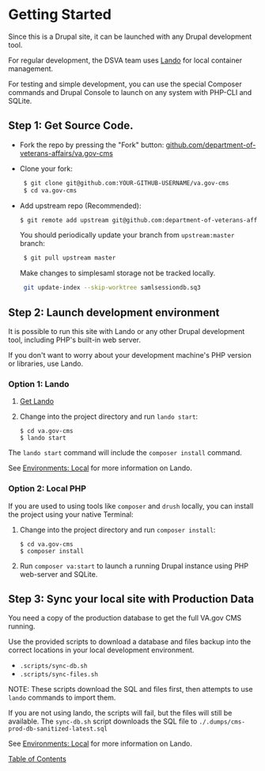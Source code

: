 # Getting Started

Since this is a Drupal site, it can be launched with any Drupal development tool.

For regular development, the DSVA team uses [Lando](https://docs.devwithlando.io/) for local container management.

For testing and simple development, you can use the special Composer commands and Drupal Console to launch on any system
with PHP-CLI and SQLite.

## Step 1: Get Source Code.

* Fork the repo by pressing the "Fork" button: [github.com/department-of-veterans-affairs/va.gov-cms](https://github.com/department-of-veterans-affairs/va.gov-cms)
* Clone your fork:

   ```sh
    $ git clone git@github.com:YOUR-GITHUB-USERNAME/va.gov-cms
    $ cd va.gov-cms
   ```
- Add upstream repo (Recommended):

   ```sh
   $ git remote add upstream git@github.com:department-of-veterans-affairs/va.gov-cms.git
   ```
  You should periodically update your branch from `upstream:master` branch:

  ```sh
   $ git pull upstream master
  ```

  Make changes to simplesaml storage not be tracked locally.
  ```sh
   git update-index --skip-worktree samlsessiondb.sq3
  ```


## Step 2: Launch development environment

It is possible to run this site with Lando or any other Drupal development tool,
including PHP's built-in web server.

If you don't want to worry about your development machine's PHP version or
libraries, use Lando.

### Option 1: Lando

1. [Get Lando](https://docs.lando.dev/basics/installation.html)
2. Change into the project directory and run `lando start`:

    ```
    $ cd va.gov-cms
    $ lando start
    ```

The `lando start` command will include the `composer install` command.

See [Environments: Local](./local.md) for more information on Lando.

### Option 2: Local PHP

If you are used to using tools like `composer` and `drush` locally, you can
install the project using your native Terminal:

1. Change into the project directory and run `composer install`:

    ```
    $ cd va.gov-cms
    $ composer install
    ```
1. Run `composer va:start` to launch a running Drupal instance using PHP web-server and SQLite.



## Step 3: Sync your local site with Production Data

You need a copy of the production database to get the full VA.gov CMS running.

Use the provided scripts to download a database and files backup into the
correct locations in your local development environment.

* `.scripts/sync-db.sh`
* `.scripts/sync-files.sh`

NOTE: These scripts download the SQL and files first, then attempts to use
`lando` commands to import them.

If you are not using lando, the scripts will
 fail, but the files will still be available. The `sync-db.sh` script downloads the
 SQL file to `./.dumps/cms-prod-db-sanitized-latest.sql`

See [Environments: Local](./local.md) for more information on Lando.

[Table of Contents](../README.md)

